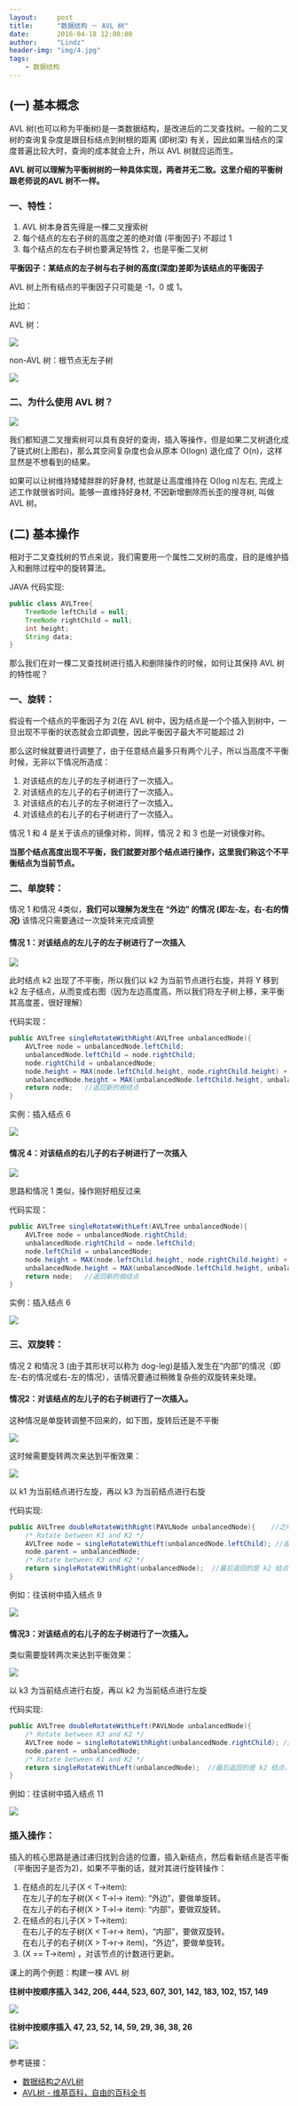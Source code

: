 ```yaml
---
layout:     post
title:      "数据结构 － AVL 树"
date:       2016-04-18 12:00:00
author:     "Lindz"
header-img: "img/4.jpg"
tags:
    - 数据结构
---
```


## (一) 基本概念

AVL 树(也可以称为平衡树)是一类数据结构，是改进后的二叉查找树。一般的二叉树的查询复杂度是跟目标结点到树根的距离 (即树深) 有关，因此如果当结点的深度普遍比较大时，查询的成本就会上升，所以 AVL 树就应运而生。

**AVL 树可以理解为平衡树树的一种具体实现，两者并无二致。这里介绍的平衡树跟老师说的AVL 树不一样。**

### 一、特性：

1. AVL 树本身首先得是一棵二叉搜索树
2. 每个结点的左右子树的高度之差的绝对值 (平衡因子) 不超过 1
3. 每个结点的左右子树也要满足特性 2，也是平衡二叉树

**平衡因子：某结点的左子树与右子树的高度(深度)差即为该结点的平衡因子**

AVL 树上所有结点的平衡因子只可能是 -1，0 或 1。

比如：

AVL 树：

![](/assets/2016-04-18-avl-tree/1.png)

non-AVL 树：根节点无左子树


![](/assets/2016-04-18-avl-tree/2.png)

### 二、为什么使用 AVL 树？


![](/assets/2016-04-18-avl-tree/3.png)

我们都知道二叉搜索树可以具有良好的查询，插入等操作，但是如果二叉树退化成了链式树(上图右)，那么其空间复杂度也会从原本 O(logn) 退化成了 O(n)，这样显然是不想看到的结果。

如果可以让树维持矮矮胖胖的好身材, 也就是让高度维持在 O(log n)左右, 完成上述工作就很省时间。能够一直维持好身材, 不因新增删除而长歪的搜寻树, 叫做 AVL 树。

## (二) 基本操作

相对于二叉查找树的节点来说，我们需要用一个属性二叉树的高度，目的是维护插入和删除过程中的旋转算法。

JAVA 代码实现:

```java
public class AVLTree{
	TreeNode leftChild = null;
	TreeNode rightChild = null;
	int height;
	String data;
}
```

那么我们在对一棵二叉查找树进行插入和删除操作的时候，如何让其保持 AVL 树的特性呢？

### 一、旋转：

假设有一个结点的平衡因子为 2(在 AVL 树中，因为结点是一个个插入到树中，一旦出现不平衡的状态就会立即调整，因此平衡因子最大不可能超过 2)

那么这时候就要进行调整了，由于任意结点最多只有两个儿子，所以当高度不平衡时候，无非以下情况所造成：

1. 对该结点的左儿子的左子树进行了一次插入。 
2. 对该结点的左儿子的右子树进行了一次插入。 
3. 对该结点的右儿子的左子树进行了一次插入。 
4. 对该结点的右儿子的右子树进行了一次插入。 

情况 1 和 4 是关于该点的镜像对称，同样，情况 2 和 3 也是一对镜像对称。

**当那个结点高度出现不平衡，我们就要对那个结点进行操作，这里我们称这个不平衡结点为当前节点。**

### 二、单旋转：

情况 1 和情况 4类似，**我们可以理解为发生在 “外边” 的情况 (即左-左，右-右的情况)** 该情况只需要通过一次旋转来完成调整

#### 情况 1：对该结点的左儿子的左子树进行了一次插入

![](/assets/2016-04-18-avl-tree/4.png)

此时结点 k2 出现了不平衡，所以我们以 k2 为当前节点进行右旋，并将 Y 移到 k2 左子结点，从而变成右图（因为左边高度高，所以我们将左子树上移，来平衡其高度差，很好理解）

代码实现：

```java
public AVLTree singleRotateWithRight(AVLTree unbalancedNode){
	AVLTree node = unbalancedNode.leftChild;
	unbalancedNode.leftChild = node.rightChild;
	node.rightChild = unbalancedNode;
	node.height = MAX(node.leftChild.height, node.rightChild.height) + 1;
	unbalancedNode.height = MAX(unbalancedNode.leftChild.height, unbalancedNode.rightChild.height) + 1;
	return node;   //返回新的根结点
}
```

实例：插入结点 6

![](/assets/2016-04-18-avl-tree/1.gif)

#### 情况 4：对该结点的右儿子的右子树进行了一次插入


![](/assets/2016-04-18-avl-tree/6.png)

思路和情况 1 类似，操作刚好相反过来

代码实现：

```java
public AVLTree singleRotateWithLeft(AVLTree unbalancedNode){
	AVLTree node = unbalancedNode.rightChild;
	unbalancedNode.rightChild = node.leftChild;
	node.leftChild = unbalancedNode;
	node.height = MAX(node.leftChild.height, node.rightChild.height) + 1;
	unbalancedNode.height = MAX(unbalancedNode.leftChild.height, unbalancedNode.rightChild.height) + 1;
	return node;   //返回新的根结点
}
```

实例：插入结点 6

![](/assets/2016-04-18-avl-tree/2.gif)

### 三、双旋转：

情况 2 和情况 3 (由于其形状可以称为 dog-leg)是插入发生在“内部”的情况（即左-右的情况或右-左的情况），该情况要通过稍微复杂些的双旋转来处理。

#### 情况2：对该结点的左儿子的右子树进行了一次插入。 

这种情况是单旋转调整不回来的，如下图，旋转后还是不平衡


![](/assets/2016-04-18-avl-tree/8.png)

这时候需要旋转两次来达到平衡效果：


![](/assets/2016-04-18-avl-tree/9.png)

以 k1 为当前结点进行左旋，再以 k3 为当前结点进行右旋

代码实现:

```java
public AVLTree doubleRotateWithRight(PAVLNode unbalancedNode){    //之所以称为 Right，是因为最后不平衡结点变为右子树，这样比较好记
    /* Rotate between K1 and K2 */
    AVLTree node = singleRotateWithLeft(unbalancedNode.leftChild); //返回值为 K2 
    node.parent = unbalancedNode;
    /* Rotate between K3 and K2 */
    return singleRotateWithRight(unbalancedNode);  //最后返回的是 k2 结点，即根结点
}
```

例如：往该树中插入结点 9

![](/assets/2016-04-18-avl-tree/4.gif)


#### 情况3：对该结点的右儿子的左子树进行了一次插入。 

类似需要旋转两次来达到平衡效果：

![](/assets/2016-04-18-avl-tree/10.png)

以 k3 为当前结点进行右旋，再以 k2 为当前结点进行左旋

代码实现:

```java
public AVLTree doubleRotateWithLeft(PAVLNode unbalancedNode){   
    /* Rotate between K3 and K2 */
    AVLTree node = singleRotateWithRight(unbalancedNode.rightChild); //返回值为 K2 
    node.parent = unbalancedNode;
    /* Rotate between K1 and K2 */
    return singleRotateWithLeft(unbalancedNode);  //最后返回的是 k2 结点，即根结点
}
```

例如：往该树中插入结点 11

![](/assets/2016-04-18-avl-tree/3.gif)


### 插入操作：

插入的核心思路是通过递归找到合适的位置，插入新结点，然后看新结点是否平衡（平衡因子是否为2)，如果不平衡的话，就对其进行旋转操作：

1. 在结点的左儿子(X < T->item):  
  在左儿子的左子树(X < T->l-> item): “外边”，要做单旋转。   
  在左儿子的右子树(X > T->l-> item): “内部”，要做双旋转。 
2. 在结点的右儿子(X > T->item):    
  在右儿子的左子树(X < T->r-> item)，“内部”，要做双旋转。   
  在右儿子的右子树(X > T->r-> item)，“外边”，要做单旋转。   
3. (X == T->item) ，对该节点的计数进行更新。

课上的两个例题：构建一棵 AVL 树

**往树中按顺序插入 342, 206, 444, 523, 607, 301, 142, 183, 102, 157, 149**

![](/assets/2016-04-18-avl-tree/5.gif)

**往树中按顺序插入 47, 23, 52, 14, 59, 29, 36, 38, 26**

![](/assets/2016-04-18-avl-tree/6.gif)

参考链接：

* [数据结构之AVL树](http://blog.chinaunix.net/uid-25324849-id-2182877.html)
* [AVL树 - 维基百科，自由的百科全书](https://zh.wikipedia.org/wiki/AVL%E6%A0%91)